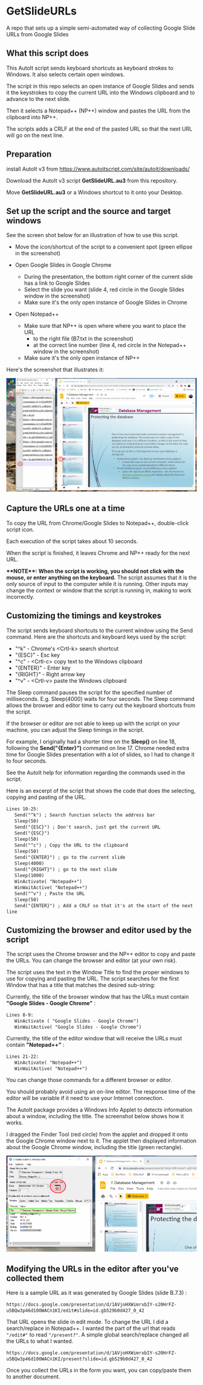 # GetSlideURLs
A repo that sets up a simple semi-automated way of collecting Google Slide URLs from Google Slides

## What this script does

This AutoIt script sends keyboard shortcuts as keyboard strokes to Windows. It also selects certain open windows.

The script in this repo selects an open instance of Google Slides and sends it the keystrokes to copy the current URL into the Windows clipboard and to advance to the next slide.

Then it selects a Notepad++ (NP++) window and pastes the URL from the clipboard into NP++.

The scripts adds a CRLF at the end of the pasted URL so that the next URL will go on the next line.

## Preparation

install AutoIt v3 from https://www.autoitscript.com/site/autoit/downloads/

Download the AutoIt v3  script **GetSlideURL.au3** from this repository.

Move **GetSlideURL.au3** or a Windows shortcut to it onto your Desktop.

## Set up the script and the source and target windows

See the screen shot below for an illustration of how to use this script.

- Move the icon/shortcut of the script to a convenient spot (green ellipse in the screenshot)
- Open Google Slides in Google Chrome
  - During the presentation, the bottom right corner of the current slide has a link to Google Slides
  - Select the slide you want (slide 4, red circle in the Google Slides window in the screenshot)
  - Make sure it's the only open instance of Google Slides in Chrome

- Open Notepad++
   - Make sure that NP++ is open where  where you want to place the URL
     - to the right file (B7.txt in the screenshot)
     - at the correct line number (line 4, red circle in the Notepad++ window in the screenshot)
   - Make sure it's the only open instance of NP++

Here's the screenshot that illustrates it:

![GetURL screenshot 1](GetURL-screenshot-1.png?raw=true "GetURL screenshot 1")

## Capture the URLs one at a time

To copy the URL from Chrome/Google Slides to Notepad++, double-click script icon.

Each execution of the script takes about 10 seconds.

When the script is finished, it leaves Chrome and NP++ ready for the next URL.

**\*\*NOTE\*\*:** **When the script is working, you should not click with the mouse, or enter anything on the keyboard.** The script assumes that it is the only source of input to the computer while it is running. Other inputs may change the context or window that the script is running in, making to work incorrectly.

## Customizing the timings and keystrokes

The script sends keyboard shortcuts to the current window using the Send command. Here are the shortcuts and keyboard keys used by the script:

- "^k" - Chrome's \<Crtl-k\> search shortcut
- "{ESC}" - Esc key
- "^c" - \<Crtl-c\> copy text to the Windows clipboard
- "{ENTER}" - Enter key
- "{RIGHT}" - Right arrow key
- "^v" - \<Crtl-v\> paste the Windows clipboard

The Sleep command pauses the script for the specified number of milliseconds. E.g. Sleep(4000) waits for four seconds. The Sleep command allows the browser and editor time to carry out the keyboard shortcuts from the script.

If the browser or editor are not able to keep up with the script on your machine, you can adjust the Sleep timings in the script.

For example, I originally had a shorter time on the **Sleep()** on line 18, following the **Send("{Enter}")** command on line 17. Chrome needed extra time for Google Slides presentation with a lot of slides, so I had to change it to four seconds.

See the AutoIt help for information regarding the commands used in the script.

Here is an excerpt of the script that shows the code that does the selecting, copying and pasting of the URL.

````AutoIt
Lines 10-25:
   Send("^k") ; Search function selects the address bar
   Sleep(50)
   Send("{ESC}") ; Don't search, just get the current URL
   Send("{ESC}")
   Sleep(50)
   Send("^c") ; Copy the URL to the clipboard
   Sleep(50)
   Send("{ENTER}") ; go to the current slide
   Sleep(4000)
   Send("{RIGHT}") ; go to the next slide
   Sleep(1000)
   WinActivate( "Notepad++")
   WinWaitActive( "Notepad++")
   Send("^v") ; Paste the URL
   Sleep(50)
   Send("{ENTER}") ; Add a CRLF so that it's at the start of the next line

````

## Customizing the browser and editor used by the script

The script uses the Chrome browser and the NP++ editor to  copy and paste the URLs. You can change the browser and editor (at your own risk).

The script uses the text in the Window Title to find the proper windows to use for copying and pasting the URL. The script searches for the first Window that has a title that matches the desired sub-string:

Currently, the title of the browser window that has the URLs must contain **"Google Slides - Google Chrome"** :

````AutoIt
Lines 8-9:
   WinActivate ( "Google Slides - Google Chrome")
   WinWaitActive( "Google Slides - Google Chrome")
````

Currently, the title of the editor window that will receive the URLs must contain **"Notepad++"** :

````AutoIt
Lines 21-22:
   WinActivate( "Notepad++")
   WinWaitActive( "Notepad++")
````

You can change those commands for a different browser or editor.

You should probably avoid using an on-line editor. The response time of the editor will be variable if it need to use your Internet connection.

The AutoIt package provides a Windows Info Applet to detects information about a window, including the title. The screenshot below shows how it works.

I dragged the Finder Tool (red circle) from the applet and dropped it onto the Google Chrome window next to it. The applet then displayed information about the Google Chrome window, including the title (green rectangle).

![GetURL screenshot 2](GetURL-screenshot-2.png?raw=true "GetURL screenshot 2")

## Modifying the URLs in the editor after you've collected them

Here is a sample URL as it was generated by Google Slides (slide B.7.3) :

````URL
https://docs.google.com/presentation/d/1AVjoHXWimrxbIY-s20HrFZ-u5BQw3p46d10OWACn1KI/edit#slide=id.gb529b0d427_0_42
````

That URL opens the slide in edit mode. To change the URL I did a search/replace in Notepad++. I wanted the part of the url that reads `"/edit#"` to read `"/present?"`. A simple global search/replace changed all the URLs to what I wanted.

````
https://docs.google.com/presentation/d/1AVjoHXWimrxbIY-s20HrFZ-u5BQw3p46d10OWACn1KI/present?slide=id.gb529b0d427_0_42
````

Once you collect the URLs in the form you want, you can copy/paste them to another document.
